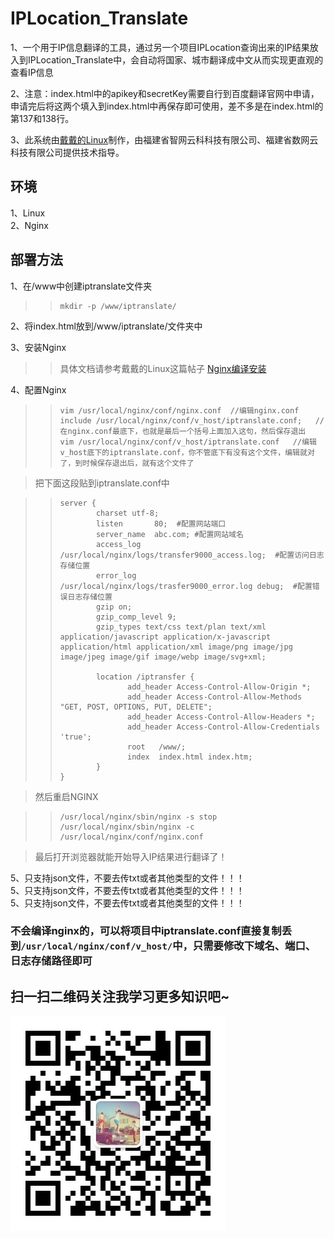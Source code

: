 # IPLocation_Translate
1、一个用于IP信息翻译的工具，通过另一个项目IPLocation查询出来的IP结果放入到IPLocation_Translate中，会自动将国家、城市翻译成中文从而实现更直观的查看IP信息  

2、注意：index.html中的apikey和secretKey需要自行到百度翻译官网中申请，申请完后将这两个填入到index.html中再保存即可使用，差不多是在index.html的第137和138行。  

3、此系统由<a href="https://daishenghui.club">戴戴的Linux</a>制作，由福建省智网云科科技有限公司、福建省数网云科技有限公司提供技术指导。  

## 环境
1、Linux  
2、Nginx

## 部署方法
1、在/www中创建iptranslate文件夹

>> ````
>> mkdir -p /www/iptranslate/
>> ````

2、将index.html放到/www/iptranslate/文件夹中

3、安装Nginx

>> 具体文档请参考戴戴的Linux这篇帖子 [Nginx编译安装](https://www.daishenghui.club/2022/11/15/categories/Linux/CentOS7%E7%BC%96%E8%AF%91%E5%AE%89%E8%A3%85nginx/)

4、配置Nginx

>> ````
>> vim /usr/local/nginx/conf/nginx.conf  //编辑nginx.conf
>> include /usr/local/nginx/conf/v_host/iptranslate.conf;   //在nginx.conf最底下，也就是最后一个括号上面加入这句，然后保存退出
>> vim /usr/local/nginx/conf/v_host/iptranslate.conf   //编辑v_host底下的iptranslate.conf，你不管底下有没有这个文件，编辑就对了，到时候保存退出后，就有这个文件了
>> ````

> 把下面这段贴到iptranslate.conf中

>> ````
>> server {
>>         charset utf-8;
>>         listen       80;  #配置网站端口
>>         server_name  abc.com; #配置网站域名
>>         access_log /usr/local/nginx/logs/transfer9000_access.log;  #配置访问日志存储位置
>>         error_log /usr/local/nginx/logs/trasfer9000_error.log debug;  #配置错误日志存储位置
>>         gzip on;
>>         gzip_comp_level 9;
>>         gzip_types text/css text/plan text/xml application/javascript application/x-javascript application/html application/xml image/png image/jpg image/jpeg image/gif image/webp image/svg+xml;
>>
>>         location /iptransfer {
>>                add_header Access-Control-Allow-Origin *;
>>                add_header Access-Control-Allow-Methods "GET, POST, OPTIONS, PUT, DELETE";
>>                add_header Access-Control-Allow-Headers *;
>>                add_header Access-Control-Allow-Credentials 'true';
>>                root   /www/;
>>                index  index.html index.htm;
>>         }
>> }
>> ````

> 然后重启NGINX

>> ````
>> /usr/local/nginx/sbin/nginx -s stop
>> /usr/local/nginx/sbin/nginx -c /usr/local/nginx/conf/nginx.conf
>> ````

> 最后打开浏览器就能开始导入IP结果进行翻译了！  

5、只支持json文件，不要去传txt或者其他类型的文件！！！  
5、只支持json文件，不要去传txt或者其他类型的文件！！！  
5、只支持json文件，不要去传txt或者其他类型的文件！！！  

### 不会编译nginx的，可以将项目中iptranslate.conf直接复制丢到````/usr/local/nginx/conf/v_host/````中，只需要修改下域名、端口、日志存储路径即可


## 扫一扫二维码关注我学习更多知识吧~

![戴戴的Linux](https://github.com/StephenJose-Dai/IPLocation/blob/master/daidailinux.jpg)
